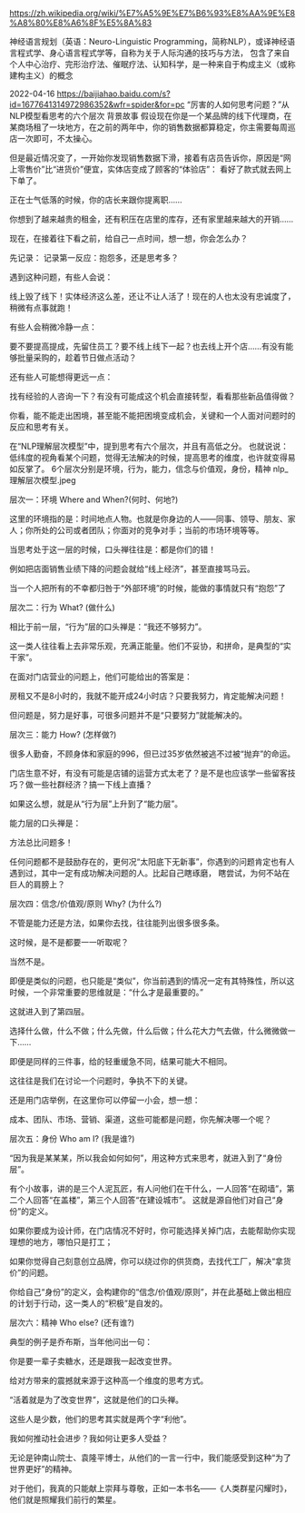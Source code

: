 https://zh.wikipedia.org/wiki/%E7%A5%9E%E7%B6%93%E8%AA%9E%E8%A8%80%E8%A6%8F%E5%8A%83

神经语言规划（英语：Neuro-Linguistic Programming，简称NLP），或译神经语言程式学、身心语言程式学等，自称为关于人际沟通的技巧与方法，
包含了来自个人中心治疗、完形治疗法、催眠疗法、认知科学，是一种来自于构成主义（或称建构主义）的概念

2022-04-16
https://baijiahao.baidu.com/s?id=1677641314972986352&wfr=spider&for=pc
“厉害的人如何思考问题？”从NLP模型看思考的六个层次
背景故事
假设现在你是一个某品牌的线下代理商，在某商场租了一块地方，在之前的两年中，你的销售数据都算稳定，你主需要每周巡店一次即可，不太操心。

但是最近情况变了，一开始你发现销售数据下滑，接着有店员告诉你，原因是“网上零售价”比“进货价”便宜，实体店变成了顾客的“体验店”：
  看好了款式就去网上下单了。

正在士气低落的时候，你的店长来跟你提离职……

你想到了越来越贵的租金，还有积压在店里的库存，还有家里越来越大的开销……

现在，在接着往下看之前，给自己一点时间，想一想，你会怎么办？

先记录：
记录第一反应：抱怨多，还是思考多？

遇到这种问题，有些人会说：

线上毁了线下！实体经济这么差，还让不让人活了！现在的人也太没有忠诚度了，稍微有点事就跑！

有些人会稍微冷静一点：

要不要提高提成，先留住员工？要不线上线下一起？也去线上开个店……有没有能够批量采购的，趁着节日做点活动？

还有些人可能想得更远一点：

找有经验的人咨询一下？有没有可能成这个机会直接转型，看看那些新品值得做？

你看，能不能走出困境，甚至能不能把困境变成机会，关键和一个人面对问题时的反应和思考有关。



在“NLP理解层次模型”中，提到思考有六个层次，并且有高低之分。
也就说说：
低纬度的视角看某个问题，觉得无法解决的时候，提高思考的维度，也许就变得易如反掌了。
6个层次分别是环境，行为，能力，信念与价值观，身份，精神
nlp_理解层次模型.jpeg

层次一：环境    Where and When?(何时、何地?)

这里的环境指的是：时间地点人物。也就是你身边的人——同事、领导、朋友、家人；你所处的公司或者团队；你面对的竞争对手；当前的市场环境等等。

当思考处于这一层的时候，口头禅往往是：都是你们的错！

例如把店面销售业绩下降的问题会就给“线上经济”，甚至直接骂马云。

当一个人把所有的不幸都归咎于“外部环境”的时候，能做的事情就只有“抱怨”了


层次二：行为    What? (做什么)

相比于前一层，“行为”层的口头禅是：“我还不够努力”。

这一类人往往看上去非常乐观，充满正能量。他们不妥协，和拼命，是典型的“实干家”。

在面对门店营业的问题上，他们可能给出的答案是：

房租又不是8小时的，我就不能开成24小时店？只要我努力，肯定能解决问题！

但问题是，努力是好事，可很多问题并不是“只要努力”就能解决的。


层次三：能力   How? (怎样做?)

很多人勤奋，不顾身体和家庭的996，但已过35岁依然被逃不过被“抛弃”的命运。

门店生意不好，有没有可能是店铺的运营方式太老了？是不是也应该学一些留客技巧？做一些社群经济？搞一下线上直播？

如果这么想，就是从“行为层”上升到了“能力层”。

能力层的口头禅是：

方法总比问题多！

任何问题都不是鼓励存在的，更何况“太阳底下无新事”，你遇到的问题肯定也有人遇到过，其中一定有成功解决问题的人。比起自己瞎琢磨，
   瞎尝试，为何不站在巨人的肩膀上？


层次四：信念/价值观/原则    Why? (为什么?)

不管是能力还是方法，如果你去找，往往能列出很多很多条。

这时候，是不是都要一一听取呢？

当然不是。

即便是类似的问题，也只能是“类似”，你当前遇到的情况一定有其特殊性，所以这时候，一个非常重要的思维就是：“什么才是最重要的。”

这就进入到了第四层。

选择什么做，什么不做；什么先做，什么后做；什么花大力气去做，什么微微做一下……

即便是同样的三件事，给的轻重缓急不同，结果可能大不相同。

这往往是我们在讨论一个问题时，争执不下的关键。

还是用门店举例，在这里你可以停留一小会，想一想：

成本、团队、市场、营销、渠道，这些可能都是问题，你先解决哪一个呢？



层次五：身份    Who am I? (我是谁?)

“因为我是某某某，所以我会如何如何”，用这种方式来思考，就进入到了“身份层”。

有个小故事，讲的是三个人泥瓦匠，有人问他们在干什么，一人回答“在砌墙”，第二个人回答“在盖楼”，第三个人回答“在建设城市”。
  这就是源自他们对自己“身份”的定义。

如果你要成为设计师，在门店情况不好时，你可能选择关掉门店，去能帮助你实现理想的地方，哪怕只是打工；

如果你觉得自己刻意创立品牌，你可以绕过你的供货商，去找代工厂，解决“拿货价”的问题。

你给自己“身份”的定义，会构建你的“信念/价值观/原则”，并在此基础上做出相应的计划于行动，这一类人的“积极”是自发的。



层次六：精神   Who else? (还有谁?)

典型的例子是乔布斯，当年他问出一句：

你是要一辈子卖糖水，还是跟我一起改变世界。

给对方带来的震撼就来源于这种高一个维度的思考方式。

“活着就是为了改变世界”，这就是他们的口头禅。

这些人是少数，他们的思考其实就是两个字“利他”。

我如何推动社会进步？我如何让更多人受益？

无论是钟南山院士、袁隆平博士，从他们的一言一行中，我们能感受到这种“为了世界更好”的精神。

对于他们，我真的只能献上崇拜与尊敬，正如一本书名——《人类群星闪耀时》，他们就是照耀我们前行的繁星。